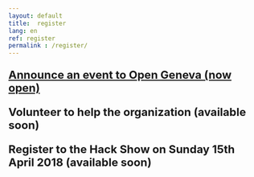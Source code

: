 ```yaml
---
layout: default
title:  register
lang: en
ref: register
permalink : /register/
---
```


<p>
<p style="font-size: 22px"><strong>
<a href="https://goo.gl/forms/squpuIoTCzXE7F9y1">Announce an event to Open Geneva (now open)</a>
</strong></p>
</p>

<p style="font-size: 22px"><strong>
Volunteer to help the organization (available soon)
</strong></p>

<p style="font-size: 22px"><strong>
Register to the Hack Show on Sunday 15th April 2018 (available soon)
</strong></p>
